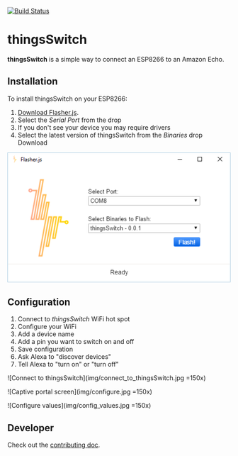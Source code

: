[![Build Status](https://travis-ci.org/thingsSDK/thingsSwitch.svg?branch=master)](https://travis-ci.org/thingsSDK/thingsSwitch)

# thingsSwitch

__thingsSwitch__ is a simple way to connect an ESP8266 to an Amazon Echo.

## Installation 

To install thingsSwitch on your ESP8266:

1. [Download Flasher.js](https://github.com/thingsSDK/flasher.js/releases).
2. Select the _Serial Port_ from the drop
  1. If you don't see your device you may require drivers
3. Select the latest version of thingsSwitch from the _Binaries_ drop Download

![Flasher.js with thingsSwitch selected](img/flasher.png)

## Configuration

1. Connect to _thingsSwitch_ WiFi hot spot
2. Configure your WiFi
3. Add a device name
4. Add a pin you want to switch on and off
5. Save configuration
6. Ask Alexa to "discover devices"
7. Tell Alexa to "turn <device name> on" or "turn <device name> off"

![Connect to thingsSwitch](img/connect_to_thingsSwitch.jpg =150x)

![Captive portal screen](img/configure.jpg =150x)

![Configure values](img/config_values.jpg =150x)

## Developer

Check out the [contributing doc](CONTRIBUTING.md).